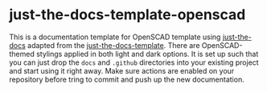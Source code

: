 # just-the-docs-template-openscad

This is a documentation template for OpenSCAD template using [just-the-docs](https://github.com/just-the-docs/just-the-docs) adapted from the [just-the-docs-template](https://github.com/just-the-docs/just-the-docs-template). There are OpenSCAD-themed stylings applied in both light and dark options. It is set up such that you can just drop the `docs` and `.github` directories into your existing project and start using it right away. Make sure actions are enabled on your repository before tring to commit and push up the new documentation.
